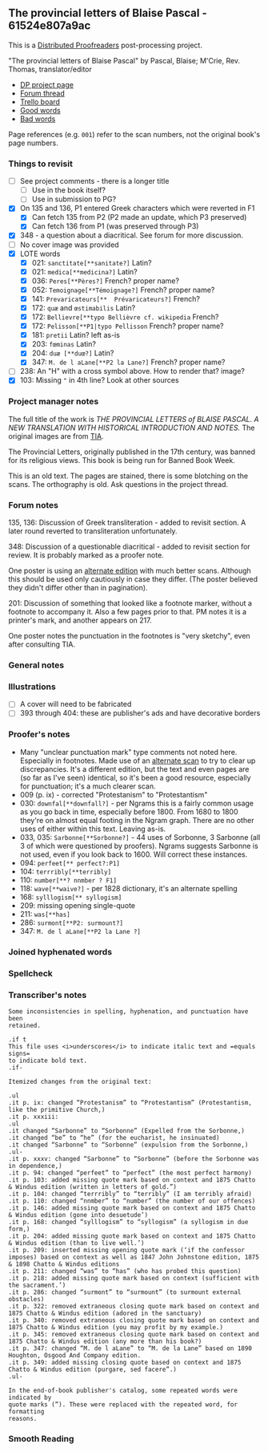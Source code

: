 ## The provincial letters of Blaise Pascal - 61524e807a9ac ##

This is a [Distributed Proofreaders](http://www.pgdp.net/) post-processing project.

"The provincial letters of Blaise Pascal" by Pascal, Blaise; M'Crie, Rev. Thomas, translator/editor

- [DP project page](http://www.pgdp.net/c/project.php?id=projectID61524e807a9ac)
- [Forum thread](https://www.pgdp.net/phpBB3/viewtopic.php?t=75204)
- [Trello board](https://trello.com/b/nT0nnebE)
- [Good words](good_words.txt)
- [Bad words](bad_words.txt)

Page references (e.g. `001`) refer to the scan numbers, not the original book's page numbers.

### Things to revisit ###

- [ ] See project comments - there is a longer title
    - [ ] Use in the book itself?
    - [ ] Use in submission to PG?
- [x] On 135 and 136, P1 entered Greek characters which were reverted in F1
    - [x] Can fetch 135 from P2 (P2 made an update, which P3 preserved)
    - [x] Can fetch 136 from P1 (was preserved through P3)
- [x] 348 - a question about a diacritical. See forum for more discussion.
- [ ] No cover image was provided
- [x] LOTE words
    - [x] 021: `sanctitate[**sanitate?]` Latin?
    - [x] 021: `medica[**medicina?]` Latin?
    - [x] 036: `Peres[**Pères?]` French? proper name?
    - [x] 052: `Temoignage[**Témoignage?]` French? proper name?
    - [x] 141: `Prevaricateurs[**  Prévaricateurs?]` French?
    - [x] 172: `quæ` and `œstimabilis` Latin?
    - [x] 172: `Bellievre[**typo Bellièvre cf. wikipedia` French?
    - [x] 172: `Pelisson[**P1|typo Pellisson` French? proper name?
    - [x] 181: `pretii` Latin? left as-is
    - [x] 203: `fœminas` Latin?
    - [x] 204: `duæ [**duœ?]` Latin?
    - [X] 347: `M. de l aLane[**P2 la Lane?]` French? proper name?
- [ ] 238: An "H" with a cross symbol above. How to render that? image?
- [x] 103: Missing `"` in 4th line? Look at other sources

### Project manager notes ###

The full title of the work is *THE PROVINCIAL LETTERS of BLAISE PASCAL. A NEW TRANSLATION WITH HISTORICAL INTRODUCTION AND NOTES.*  The original images are from [TIA](https://archive.org/details/provincialletter00pasciala/page/n5/mode/2up).

The Provincial Letters, originally published in the 17th century, was banned for its religious views. This book is being run for Banned Book Week.

This is an old text. The pages are stained, there is some blotching on the scans. The orthography is old. Ask questions in the project thread. 

### Forum notes ###

135, 136: Discussion of Greek transliteration - added to revisit section. A
later round reverted to transliteration unfortunately.

348: Discussion of a questionable diacritical - added to revisit section for
review. It is probably marked as a proofer note.

One poster is using an [alternate edition][1] with much better scans. Although
this should be used only cautiously in case they differ. (The poster believed
they didn't differ other than in pagination).

201: Discussion of something that looked like a footnote marker, without a
footnote to accompany it. Also a few pages prior to that. PM notes it is a
printer's mark, and another appears on 217.

One poster notes the punctuation in the footnotes is "very sketchy", even
after consulting TIA.

### General notes ###

### Illustrations ###

- [ ] A cover will need to be fabricated
- [ ] 393 through 404: these are publisher's ads and have decorative borders

### Proofer's notes ###

- Many "unclear punctuation mark" type comments not noted here. Especially
  in footnotes. Made use of an [alternate scan][2] to try to clear up
  discrepancies. It's a different edition, but the text and even pages are
  (so far as I've seen) identical, so it's been a good resource, especially
  for punctuation; it's a much clearer scan.
- 009 (p. ix) - corrected "Protestanism" to "Protestantism"
- 030: `downfal[**downfall?]` - per Ngrams this is a fairly common usage as you
  go back in time, especially before 1800. From 1680 to 1800 they're on almost
  equal footing in the Ngram graph. There are no other uses of either within
  this text. Leaving as-is.
- 033, 035: `Sarbonne[**Sorbonne?]` - 44 uses of Sorbonne, 3 Sarbonne (all
  3 of which were questioned by proofers). Ngrams suggests Sarbonne is not
  used, even if you look back to 1600. Will correct these instances.
- 094: `perfeet[** perfect?:P1]`
- 104: `terrribly[**terribly]`
- 110: `number[**? nnmber ? F1]`
- 118: `wave[**waive?]` - per 1828 dictionary, it's an alternate spelling
- 168: `sylllogism[** syllogism]`
- 209: missing opening single-quote
- 211: `was[**has]`
- 286: `surmont[**P2: surmount?]`
- 347: `M. de l aLane[**P2 la Lane ?]`

### Joined hyphenated words ###

### Spellcheck ###

### Transcriber's notes ###

```
Some inconsistencies in spelling, hyphenation, and punctuation have been
retained.

.if t
This file uses <i>underscores</i> to indicate italic text and =equals signs=
to indicate bold text.
.if-

Itemized changes from the original text:

.ul
.it p. ix: changed “Protestanism” to “Protestantism” (Protestantism, like the primitive Church,)
.it p. xxxiii:
.ul
.it changed “Sarbonne” to “Sorbonne” (Expelled from the Sorbonne,)
.it changed “be” to “he” (for the eucharist, he insinuated)
.it changed “Sarbonne” to “Sorbonne” (expulsion from the Sorbonne,)
.ul-
.it p. xxxv: changed “Sarbonne” to “Sorbonne” (before the Sorbonne was in dependence,)
.it p. 94: changed “perfeet” to “perfect” (the most perfect harmony)
.it p. 103: added missing quote mark based on context and 1875 Chatto & Windus edition (written in letters of gold.”)
.it p. 104: changed “terrribly” to “terribly” (I am terribly afraid)
.it p. 110: changed “nnmber” to “number” (the number of our offences)
.it p. 146: added missing quote mark based on context and 1875 Chatto & Windus edition (gone into desuetude’)
.it p. 168: changed “sylllogism” to “syllogism” (a syllogism in due form,)
.it p. 204: added missing quote mark based on context and 1875 Chatto & Windus edition (than to live well.’)
.it p. 209: inserted missing opening quote mark (‘if the confessor imposes) based on context as well as 1847 John Johnstone edition, 1875 & 1898 Chatto & Windus editions
.it p. 211: changed “was” to “has” (who has probed this question)
.it p. 218: added missing quote mark based on context (sufficient with the sacrament.’)
.it p. 286: changed “surmont” to “surmount” (to surmount external obstacles)
.it p. 322: removed extraneous closing quote mark based on context and 1875 Chatto & Windus edition (adored in the sanctuary)
.it p. 340: removed extraneous closing quote mark based on context and 1875 Chatto & Windus edition (you may profit by my example.)
.it p. 345: removed extraneous closing quote mark based on context and 1875 Chatto & Windus edition (any more than his book?)
.it p. 347: changed “M. de l aLane” to “M. de la Lane” based on 1890 Houghton, Osgood And Company edition.
.it p. 349: added missing closing quote based on context and 1875 Chatto & Windus edition (purgare, sed facere”.)
.ul-

In the end-of-book publisher's catalog, some repeated words were indicated by
quote marks (”). These were replaced with the repeated word, for formatting
reasons.

```

### Smooth Reading ###


[1]: https://books.google.co.za/books?id=dIU9AAAAYAAJ
[2]: https://books.google.co.za/books?id=dIU9AAAAYAAJ&pg=PR7&source=gbs_toc_r&cad=2#v=onepage&q&f=false
